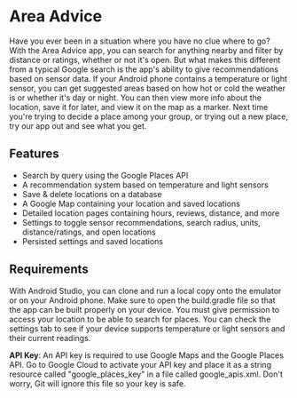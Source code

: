 # Area Advice
Have you ever been in a situation where you have no clue where to go? With the Area Advice app, you can search for anything nearby and filter by distance or ratings, whether or not it's open. But what makes this different from a typical Google search is the app's ability to give recommendations based on sensor data. If your Android phone contains a temperature or light sensor, you can get suggested areas based on how hot or cold the weather is or whether it's day or night. You can then view more info about the location, save it for later, and view it on the map as a marker. Next time you're trying to decide a place among your group, or trying out a new place, try our app out and see what you get.

## Features
- Search by query using the Google Places API
- A recommendation system based on temperature and light sensors
- Save & delete locations on a database
- A Google Map containing your location and saved locations
- Detailed location pages containing hours, reviews, distance, and more
- Settings to toggle sensor recommendations, search radius, units, distance/ratings, and open locations
- Persisted settings and saved locations

## Requirements
With Android Studio, you can clone and run a local copy onto the emulator or on your Android phone. Make sure to open the build.gradle file so that the app can be built properly on your device. You must give permission to access your location to be able to search for places. You can check the settings tab to see if your device supports temperature or light sensors and their current readings.

**API Key**: An API key is required to use Google Maps and the Google Places API. Go to Google Cloud to activate your API key and place it as a string resource called "google_places_key" in a file called google_apis.xml. Don't worry, Git will ignore this file so your key is safe.
